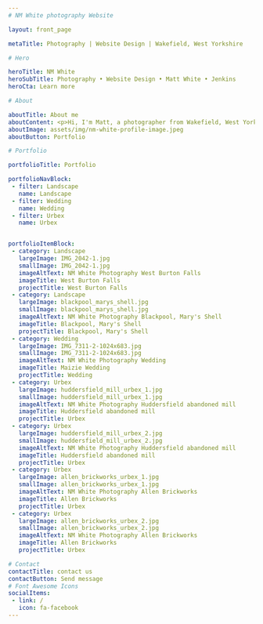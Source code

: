 ```yaml
---
# NM White photography Website

layout: front_page

metaTitle: Photography | Website Design | Wakefield, West Yorkshire

# Hero 

heroTitle: NM White
heroSubTitle: Photography • Website Design • Matt White • Jenkins
heroCta: Learn more

# About

aboutTitle: About me
aboutContent: <p>Hi, I'm Matt, a photographer from Wakefield, West Yorkshire. My passion is photography, capturing special moments, beautiful scenery or just candid images of life going by, I love to document and record these periods of time.</p><p>I enjoy all aspects of photography from landscape to wedding photography.</p><p>Having spent the last decade working on my technique, building confidence and having some amazing opportunies to build my skills, I now feel it's right to demonstrate the quality of my work and share with the public.</p><p>Please feel free to browse my portfolios and of course contact me if you wish to enquire about my photography services.</p>
aboutImage: assets/img/nm-white-profile-image.jpeg
aboutButton: Portfolio

# Portfolio

portfolioTitle: Portfolio

portfolioNavBlock:
 - filter: Landscape
   name: Landscape
 - filter: Wedding
   name: Wedding
 - filter: Urbex
   name: Urbex


portfolioItemBlock:
 - category: Landscape
   largeImage: IMG_2042-1.jpg
   smallImage: IMG_2042-1.jpg
   imageAltText: NM White Photography West Burton Falls
   imageTitle: West Burton Falls
   projectTitle: West Burton Falls
 - category: Landscape
   largeImage: blackpool_marys_shell.jpg
   smallImage: blackpool_marys_shell.jpg
   imageAltText: NM White Photography Blackpool, Mary's Shell
   imageTitle: Blackpool, Mary's Shell
   projectTitle: Blackpool, Mary's Shell
 - category: Wedding
   largeImage: IMG_7311-2-1024x683.jpg
   smallImage: IMG_7311-2-1024x683.jpg
   imageAltText: NM White Photography Wedding
   imageTitle: Maizie Wedding
   projectTitle: Wedding
 - category: Urbex
   largeImage: huddersfield_mill_urbex_1.jpg
   smallImage: huddersfield_mill_urbex_1.jpg
   imageAltText: NM White Photography Huddersfield abandoned mill
   imageTitle: Huddersfield abandoned mill
   projectTitle: Urbex
 - category: Urbex
   largeImage: huddersfield_mill_urbex_2.jpg
   smallImage: huddersfield_mill_urbex_2.jpg
   imageAltText: NM White Photography Huddersfield abandoned mill
   imageTitle: Huddersfield abandoned mill
   projectTitle: Urbex
 - category: Urbex
   largeImage: allen_brickworks_urbex_1.jpg
   smallImage: allen_brickworks_urbex_1.jpg
   imageAltText: NM White Photography Allen Brickworks
   imageTitle: Allen Brickworks
   projectTitle: Urbex
 - category: Urbex
   largeImage: allen_brickworks_urbex_2.jpg
   smallImage: allen_brickworks_urbex_2.jpg
   imageAltText: NM White Photography Allen Brickworks
   imageTitle: Allen Brickworks
   projectTitle: Urbex

# Contact
contactTitle: contact us
contactButton: Send message
# Font Awesome Icons
socialItems:
 - link: /
   icon: fa-facebook
---
```

